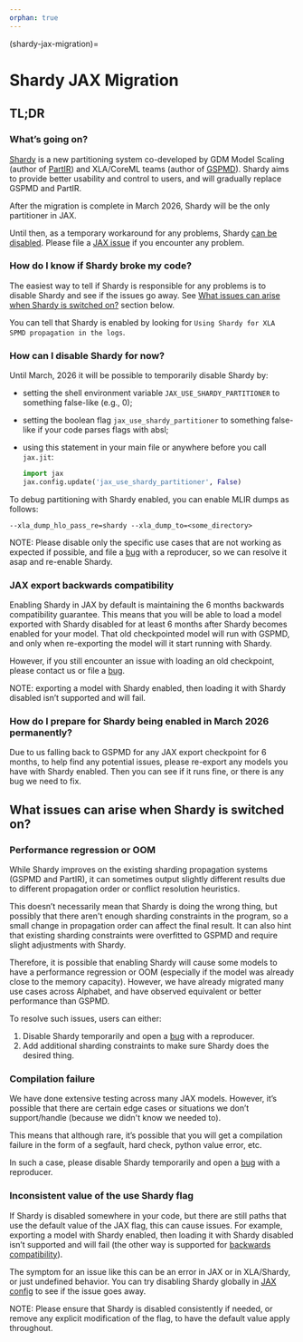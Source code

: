 ```yaml
---
orphan: true
---
```

(shardy-jax-migration)=
# Shardy JAX Migration

<!--* freshness: { reviewed: '2025-07-18' } *-->

## TL;DR

### What’s going on?

[Shardy](https://openxla.org/shardy) is a new partitioning system co-developed
by GDM Model Scaling (author of [PartIR](https://arxiv.org/abs/2401.11202)) and
XLA/CoreML teams (author of [GSPMD](https://arxiv.org/abs//2105.04663)). Shardy
aims to provide better usability and control to users, and will gradually
replace GSPMD and PartIR.

After the migration is complete in March 2026, Shardy will be the only
partitioner in JAX.

Until then, as a temporary workaround for any problems, Shardy
[can be disabled](#how-can-i-disable-shardy-for-now). Please file a
[JAX issue](https://github.com/jax-ml/jax/issues) if you encounter any problem.

### How do I know if Shardy broke my code?

The easiest way to tell if Shardy is responsible for any problems is to disable
Shardy and see if the issues go away. See
[What issues can arise when Shardy is switched on?](#what-issues-can-arise-when-shardy-is-switched-on)
section below.

You can tell that Shardy is enabled by looking for
`Using Shardy for XLA SPMD propagation in the logs`.

### How can I disable Shardy for now?

Until March, 2026 it will be possible to temporarily disable Shardy by:

  * setting the shell environment variable `JAX_USE_SHARDY_PARTITIONER` to
    something false-like (e.g., 0);

  * setting the boolean flag `jax_use_shardy_partitioner` to something
    false-like if your code parses flags with absl;

  * using this statement in your main file or anywhere before you call
    `jax.jit`:

    ``` python
    import jax
    jax.config.update('jax_use_shardy_partitioner', False)
    ```

To debug partitioning with Shardy enabled, you can enable MLIR dumps as follows:

```
--xla_dump_hlo_pass_re=shardy --xla_dump_to=<some_directory>
```

NOTE: Please disable only the specific use cases that are not working as
expected if possible, and file a [bug](https://github.com/jax-ml/jax/issues)
with a reproducer, so we can resolve it asap and re-enable Shardy.

### JAX export backwards compatibility

Enabling Shardy in JAX by default is maintaining the 6 months backwards
compatibility guarantee. This means that you will be able to load a model
exported with Shardy disabled for at least 6 months after Shardy becomes enabled
for your model. That old checkpointed model will run with GSPMD, and only when
re-exporting the model will it start running with Shardy.

However, if you still encounter an issue with loading an old checkpoint, please
contact us or file a [bug](https://github.com/jax-ml/jax/issues).

NOTE: exporting a model with Shardy enabled, then loading it with Shardy
disabled isn’t supported and will fail.

### How do I prepare for Shardy being enabled in March 2026 permanently?

Due to us falling back to GSPMD for any JAX export checkpoint for 6 months, to
help find any potential issues, please re-export any models you have with Shardy
enabled. Then you can see if it runs fine, or there is any bug we need to fix.

## What issues can arise when Shardy is switched on?

### Performance regression or OOM

While Shardy improves on the existing sharding propagation systems (GSPMD and
PartIR), it can sometimes output slightly different results due to different
propagation order or conflict resolution heuristics.

This doesn’t necessarily mean that Shardy is doing the wrong thing, but possibly
that there aren't enough sharding constraints in the program, so a small change
in propagation order can affect the final result. It can also hint that existing
sharding constraints were overfitted to GSPMD and require slight adjustments
with Shardy.

Therefore, it is possible that enabling Shardy will cause some models to have a
performance regression or OOM (especially if the model was already close to the
memory capacity). However, we have already migrated many use cases across
Alphabet, and have observed equivalent or better performance than GSPMD.

To resolve such issues, users can either:

1.  Disable Shardy temporarily and open a [bug](https://github.com/jax-ml/jax/issues)
    with a reproducer.
2.  Add additional sharding constraints to make sure Shardy does the desired
    thing.

### Compilation failure

We have done extensive testing across many JAX models. However, it’s possible
that there are certain edge cases or situations we don’t support/handle (because
we didn't know we needed to).

This means that although rare, it’s possible that you will get a compilation
failure in the form of a segfault, hard check, python value error, etc.

In such a case, please disable Shardy temporarily and open a
[bug](https://github.com/jax-ml/jax/issues) with a reproducer.

### Inconsistent value of the use Shardy flag

If Shardy is disabled somewhere in your code, but there are still paths that use
the default value of the JAX flag, this can cause issues. For example, exporting
a model with Shardy enabled, then loading it with Shardy disabled isn’t
supported and will fail (the other way is supported for
[backwards compatibility](#jax-export-backwards-compatibility)).

The symptom for an issue like this can be an error in JAX or in XLA/Shardy, or
just undefined behavior. You can try disabling Shardy globally in
[JAX config](https://github.com/jax-ml/jax/blob/main/jax/_src/config.py) to see
if the issue goes away.

NOTE: Please ensure that Shardy is disabled consistently if needed, or remove
any explicit modification of the flag, to have the default value apply
throughout.
